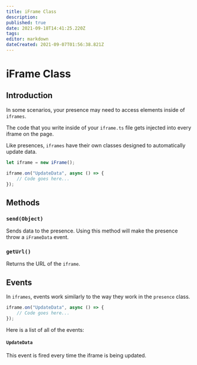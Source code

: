 ```yaml
---
title: iFrame Class
description: 
published: true
date: 2021-09-18T14:41:25.220Z
tags: 
editor: markdown
dateCreated: 2021-09-07T01:56:38.821Z
---
```


# iFrame Class

## Introduction

In some scenarios, your presence may need to access elements inside of `iframes`.

The code that you write inside of your `iframe.ts` file gets injected into every iframe on the page.

Like presences, `iframes` have their own classes designed to automatically update data.

```typescript
let iframe = new iFrame();

iframe.on("UpdateData", async () => {
    // Code goes here...
});
```

## Methods

### `send(Object)`
Sends data to the presence. Using this method will make the presence throw a `iFrameData` event.

### `getUrl()`
Returns the URL of the `iframe`.

## Events
In `iframes`, events work similarly to the way they work in the `presence` class.

```typescript
iframe.on("UpdateData", async () => {
    // Code goes here...
});
```

Here is a list of all of the events:

#### `UpdateData`

This event is fired every time the iframe is being updated.
